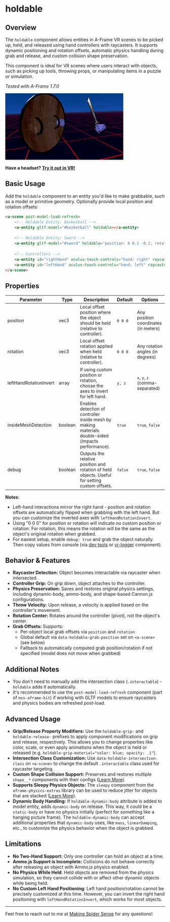 # holdable

## Overview

The `holdable` component allows entities in A-Frame VR scenes to be picked up, held, and released using hand controllers with raycasters. It supports dynamic positioning and rotation offsets, automatic physics handling during grab and release, and custom collision shape preservation.

This component is ideal for VR scenes where users interact with objects, such as picking up tools, throwing props, or manipulating items in a puzzle or simulation.

_Tested with A-Frame 1.7.0_

![Demo Thumbnail](assets/demo-thumbnail.png)

**Have a headset? [Try it out in VR!](https://makingspidersense.github.io/mss-aframe-kit/holdable/example.html)**

## Basic Usage

Add the `holdable` component to an entity you'd like to make grabbable, such as a model or primitive geometry. Optionally provide local position and rotation offsets:

```html
<a-scene post-model-load-refresh>
    <!-- Holdable Entity: Basketball -->
    <a-entity gltf-model="#basketball" holdable></a-entity>

    <!-- Holdable Entity: Sword -->
    <a-entity gltf-model="#sword" holdable="position: 0 0.1 -0.1; rotation: 0 180 0"></a-entity>

    <!-- Controllers -->
    <a-entity id="rightHand" oculus-touch-controls="hand: right" raycaster="objects: .interactable"></a-entity>
    <a-entity id="leftHand" oculus-touch-controls="hand: left" raycaster="objects: .interactable"></a-entity>
</a-scene>
```

## Properties

| Parameter              | Type    | Description                                                                                         | Default | Options                              |
| ---------------------- | ------- | --------------------------------------------------------------------------------------------------- | ------- | ------------------------------------ |
| position               | vec3    | Local offset position where the object should be held (relative to controller).                     | `0 0 0` | Any position coordinates (in meters) |
| rotation               | vec3    | Local offset rotation applied when held (relative to controller).                                   | `0 0 0` | Any rotation angles (in degrees)     |
| leftHandRotationInvert | array   | If using custom position or rotation, choose the axes to invert for left hand.                      | `y, z`  | `x`, `y`, `z` (comma-separated)      |
| insideMeshDetection    | boolean | Enables detection of controller inside mesh by making materials double-sided (impacts performance). | `true`  | `true`, `false`                      |
| debug                  | boolean | Outputs the relative position and rotation of held objects. Useful for setting custom offsets.      | `false` | `true`, `false`                      |

**Notes**:

- Left-hand interactions mirror the right hand - position and rotation offsets are automatically flipped when grabbing with the left hand. But you can customize the inverted axes with `leftHandRotationInvert`.
- Using "0 0 0" for position or rotation will indicate no custom position or rotation. For rotation, this means the rotation will be the same as the object's original rotation when grabbed.
- For easiest setup, enable `debug: true` and grab the object naturally. Then copy values from console (via [dev tools](https://developer.chrome.com/docs/devtools/remote-debugging) or [vr-logger](../../src/components/vr-logger/vr-logger.js) component).

## Behavior & Features

- **Raycaster Detection:** Object becomes interactable via raycaster when intersected.
- **Controller Grip:** On grip down, object attaches to the controller.
- **Physics Preservation:** Saves and restores original physics settings, including dynamic-body, ammo-body, and shape-based Cannon.js configurations.
- **Throw Velocity:** Upon release, a velocity is applied based on the controller's movement.
- **Rotation Center:** Rotates around the controller (pivot), not the object's center.
- **Grab Offsets:** Supports:
    - Per-object local grab offsets via `position` and `rotation`
    - Global default via `data-holdable-grab-position` set on `<a-scene>` (see below)
    - Fallback to automatically computed grab position/rotation if not specified (model does not move when grabbed)

## Additional Notes

- You don't need to manually add the intersection class (`.interactable`) - `holdable` adds it automatically.
- It's recommended to use the `post-model-load-refresh` component (part of `mss-aframe-kit`) if working with GLTF models to ensure raycasters and physics bodies are refreshed post-load.

## Advanced Usage

- **Grip/Release Property Modifiers:** Use the `holdable-grip-` and `holdable-release-` prefixes to apply component modifications on grip and release, respectively. This allows you to change properties like color, scale, or even apply animations when the object is held or released (e.g. `holdable-grip-material="color: blue; opacity: .1"`).
- **Intersection Class Customization:** Use `data-holdable-intersection-class` on `<a-scene>` to change the default `.interactable` class used for raycaster targeting.
- **Custom Shape Collision Support:** Preserves and restores multiple `shape__*` components with their configs ([Learn More](https://github.com/c-frame/aframe-physics-system/blob/master/CannonDriver.md#shape)).
- **Supports Sleepy Physics Objects:** The `sleepy` component from the `aframe-physics-extras` library can be used to reduce jitter for objects that are stacked ([Learn More](https://github.com/wmurphyrd/aframe-physics-extras?tab=readme-ov-file#sleepy)).
- **Dynamic Body Handling:** If `holdable-dynamic-body` attribute is added to model entity, adds `dynamic-body` on release. This way, it could be a `static-body` or have no physics initially (perfect for something like a hanging picture frame). The `holdable-dynamic-body` can accept additional properties that `dynamic-body` uses, like `mass`, `linearDamping`, etc., to customize the physics behavior when the object is grabbed.

## Limitations

- **No Two-Hand Support:** Only one controller can hold an object at a time.
- **Ammo.js Support is Incomplete:** Collisions do not behave correctly after releasing an object with Ammo.js physics enabled.
- **No Physics While Held**: Held objects are removed from the physics simulation, so they cannot collide with or affect other dynamic objects while being held.
- **No Custom Left Hand Positioning**: Left hand position/rotation cannot be precisely customized at this time. However, you can invert the right hand positioning with `leftHandRotationInvert`, which works for most objects.

---

Feel free to reach out to me at [Making Spider Sense](https://makingspidersense.com/contact/) for any questions!
